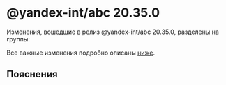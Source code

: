 # @yandex-int/abc 20.35.0

<!-- ЧЕЛОВЕЧЕСКОЕ ВСТУПЛЕНИЕ -->

Изменения, вошедшие в релиз @yandex-int/abc 20.35.0, разделены на группы:

Все важные изменения подробно описаны [ниже](#Пояснения).

## Пояснения

